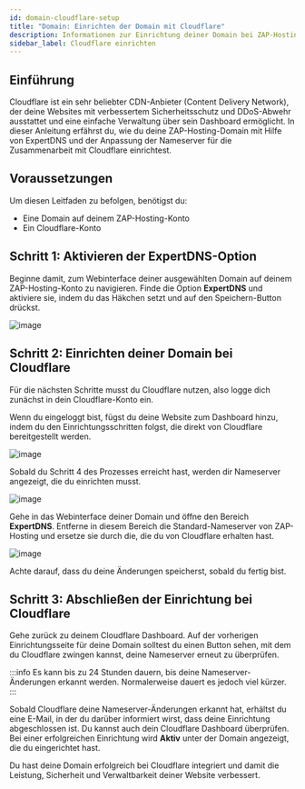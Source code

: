 ```yaml
---
id: domain-cloudflare-setup
title: "Domain: Einrichten der Domain mit Cloudflare"
description: Informationen zur Einrichtung deiner Domain bei ZAP-Hosting für die Zusammenarbeit mit Cloudflare - ZAP-Hosting.com Dokumentation
sidebar_label: Cloudflare einrichten
---
```


## Einführung

Cloudflare ist ein sehr beliebter CDN-Anbieter (Content Delivery Network), der deine Websites mit verbessertem Sicherheitsschutz und DDoS-Abwehr ausstattet und eine einfache Verwaltung über sein Dashboard ermöglicht. In dieser Anleitung erfährst du, wie du deine ZAP-Hosting-Domain mit Hilfe von ExpertDNS und der Anpassung der Nameserver für die Zusammenarbeit mit Cloudflare einrichtest.

## Voraussetzungen
Um diesen Leitfaden zu befolgen, benötigst du:
- Eine Domain auf deinem ZAP-Hosting-Konto
- Ein Cloudflare-Konto
  
## Schritt 1: Aktivieren der ExpertDNS-Option

Beginne damit, zum Webinterface deiner ausgewählten Domain auf deinem ZAP-Hosting-Konto zu navigieren. Finde die Option **ExpertDNS** und aktiviere sie, indem du das Häkchen setzt und auf den Speichern-Button drückst.

![image](https://screensaver01.zap-hosting.com/index.php/s/wtk5FSTdqDkYoKj/preview)

## Schritt 2: Einrichten deiner Domain bei Cloudflare

Für die nächsten Schritte musst du Cloudflare nutzen, also logge dich zunächst in dein Cloudflare-Konto ein.

Wenn du eingeloggt bist, fügst du deine Website zum Dashboard hinzu, indem du den Einrichtungsschritten folgst, die direkt von Cloudflare bereitgestellt werden.

![image](https://screensaver01.zap-hosting.com/index.php/s/D5gjMEcfBkDjcP6/preview)

Sobald du Schritt 4 des Prozesses erreicht hast, werden dir Nameserver angezeigt, die du einrichten musst.

![image](https://screensaver01.zap-hosting.com/index.php/s/yZimJRCaBqGJBRD/preview)

Gehe in das Webinterface deiner Domain und öffne den Bereich **ExpertDNS**. Entferne in diesem Bereich die Standard-Nameserver von ZAP-Hosting und ersetze sie durch die, die du von Cloudflare erhalten hast.

![image](https://screensaver01.zap-hosting.com/index.php/s/wpMTaqcaqbnswJJ/preview)

Achte darauf, dass du deine Änderungen speicherst, sobald du fertig bist.
   
## Schritt 3: Abschließen der Einrichtung bei Cloudflare

Gehe zurück zu deinem Cloudflare Dashboard. Auf der vorherigen Einrichtungsseite für deine Domain solltest du einen Button sehen, mit dem du Cloudflare zwingen kannst, deine Nameserver erneut zu überprüfen.

:::info
Es kann bis zu 24 Stunden dauern, bis deine Nameserver-Änderungen erkannt werden. Normalerweise dauert es jedoch viel kürzer.
:::

Sobald Cloudflare deine Nameserver-Änderungen erkannt hat, erhältst du eine E-Mail, in der du darüber informiert wirst, dass deine Einrichtung abgeschlossen ist. Du kannst auch dein Cloudflare Dashboard überprüfen. Bei einer erfolgreichen Einrichtung wird **Aktiv** unter der Domain angezeigt, die du eingerichtet hast.

Du hast deine Domain erfolgreich bei Cloudflare integriert und damit die Leistung, Sicherheit und Verwaltbarkeit deiner Website verbessert.